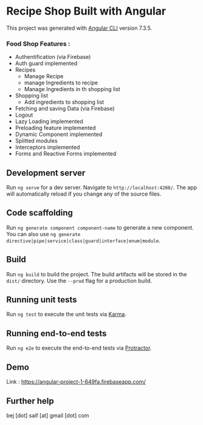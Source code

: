 # Recipe Shop Built with Angular

This project was generated with [Angular CLI](https://github.com/angular/angular-cli) version 7.3.5.
### Food Shop Features :

+ Authentification (via Firebase)
+ Auth guard implemented
+ Recipes
    + Manage Recipe
    + manage Ingredients to recipe
    + Manage Ingredients in th shopping list
+ Shopping list
    + Add ingredients to shopping list
+ Fetching and saving Data (via Firebase)
+ Logout
+ Lazy Loading implemented
+ Preloading feature implemented
+ Dynamic Component implemented
+ Splitted modules
+ Interceptors implemented
+ Forms and Reactive Forms implemented


## Development server

Run `ng serve` for a dev server. Navigate to `http://localhost:4200/`. The app will automatically reload if you change any of the source files.

## Code scaffolding

Run `ng generate component component-name` to generate a new component. You can also use `ng generate directive|pipe|service|class|guard|interface|enum|module`.

## Build

Run `ng build` to build the project. The build artifacts will be stored in the `dist/` directory. Use the `--prod` flag for a production build.

## Running unit tests

Run `ng test` to execute the unit tests via [Karma](https://karma-runner.github.io).

## Running end-to-end tests

Run `ng e2e` to execute the end-to-end tests via [Protractor](http://www.protractortest.org/).

## Demo 

Link : https://angular-project-1-649fa.firebaseapp.com/

## Further help

bej [dot] saif [at] gmail [dot] com
